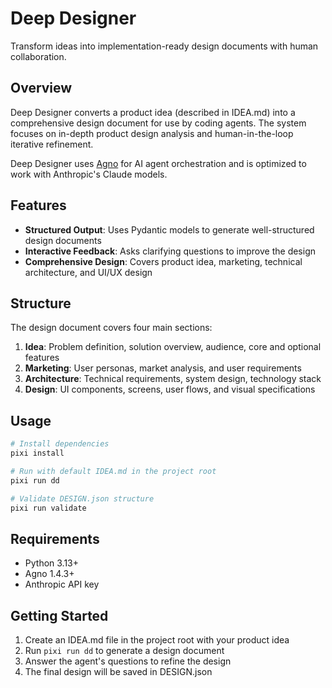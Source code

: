 # Deep Designer

Transform ideas into implementation-ready design documents with human collaboration.

## Overview

Deep Designer converts a product idea (described in IDEA.md) into a comprehensive design document for use by coding agents. The system focuses on in-depth product design analysis and human-in-the-loop iterative refinement.

Deep Designer uses [Agno](https://docs.agno.com/introduction) for AI agent orchestration and is optimized to work with Anthropic's Claude models.

## Features

- **Structured Output**: Uses Pydantic models to generate well-structured design documents
- **Interactive Feedback**: Asks clarifying questions to improve the design
- **Comprehensive Design**: Covers product idea, marketing, technical architecture, and UI/UX design

## Structure

The design document covers four main sections:

1. **Idea**: Problem definition, solution overview, audience, core and optional features
2. **Marketing**: User personas, market analysis, and user requirements
3. **Architecture**: Technical requirements, system design, technology stack
4. **Design**: UI components, screens, user flows, and visual specifications

## Usage

```bash
# Install dependencies
pixi install

# Run with default IDEA.md in the project root
pixi run dd

# Validate DESIGN.json structure
pixi run validate
```

## Requirements

- Python 3.13+
- Agno 1.4.3+
- Anthropic API key

## Getting Started

1. Create an IDEA.md file in the project root with your product idea
2. Run `pixi run dd` to generate a design document
3. Answer the agent's questions to refine the design
4. The final design will be saved in DESIGN.json
